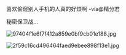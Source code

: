 喜欢偷窥别人手机的人真的好烦啊 -via@精分君

秘密保卫战...

![97404f1e6f7f412a859e0bf9cb01e188.jpg](https://wxlzmt.github.io/cdn1/ext/qw/groups/30054/97404f1e6f7f412a859e0bf9cb01e188.jpg)

![2f59c16cd496464faed9ebee898f13e1.jpg](https://wxlzmt.github.io/cdn1/ext/qw/groups/30054/2f59c16cd496464faed9ebee898f13e1.jpg)
